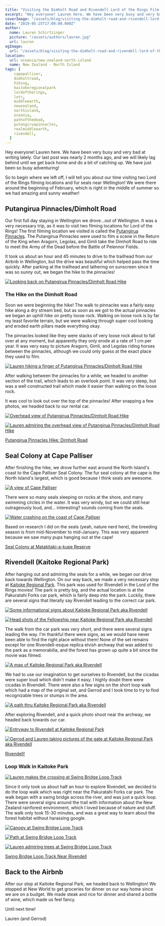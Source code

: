```yaml
---
title: "Visiting the Dimholt Road and Rivendell Lord of the Rings Film Locations near Wellington... And Seals!"
excerpt: "Hey everyone! Lauren here. We have been very busy and very bad at writing lately. Our last post was nearly 2 months ago..."
coverImage: "/assets/blog/visiting-the-dimholt-road-and-rivendell-lord-of-the-rings-film-locations-near-wellington-and-seals/IMG_20190205_131316.jpg"
date: "2019-05-25T17:00:00.000Z"
author:
  name: Lauren Schirtzinger
  picture: "/assets/authors/lauren.jpg"
  url: lauren
ogImage:
  url: "/assets/blog/visiting-the-dimholt-road-and-rivendell-lord-of-the-rings-film-locations-near-wellington-and-seals/IMG_20190205_131316.jpg"
location:
  url: oceania/new-zealand-north-island
  name: New Zealand - North Island
tags: [
    capepalliser,
    dimholtroad,
    hiking,
    kaitokeregionalpark
    lordoftherings,
    lotr,
    middleearth,
    newzealand,
    northisland,
    oceania,
    pathofthedead,
    putangiruapinnacles,
    realmiddleearth,
    rivendell,
  ]
---
```


Hey everyone! Lauren here. We have been very busy and very bad at writing lately. Our last post was nearly 2 months ago, and we will likely lag behind until we get back home and do a bit of catching up. We have just been so busy adventuring!

So to begin where we left off, I will tell you about our time visiting two Lord of the Rings filming locations and fur seals near Wellington! We were there around the beginning of February, which is right in the middle of summer so we had amazing and sunny weather!

## Putangirua Pinnacles/Dimholt Road

Our first full day staying in Wellington we drove...out of Wellington. It was a very necessary trip, as it was to visit two filming locations for Lord of the Rings! The first filming location we visited is called the [Putangirua Pinnacles](https://www.doc.govt.nz/parks-and-recreation/places-to-go/wairarapa/places/putangirua-pinnacles-scenic-reserve/things-to-do/pinnacles-ridge-track/). The Putangirua Pinnacles were used to film a scene in the Return of the King when Aragorn, Legolas, and Gimli take the Dimholt Road to ride to meet the Army of the Dead before the Battle of Pelennor Fields.

It took us about an hour and 45 minutes to drive to the trailhead from our Airbnb in Wellington, but the drive was beautiful which helped pass the time quickly. After parking at the trailhead and lathering on sunscreen since it was so sunny out, we began the hike to the pinnacles!

[![Looking back on Putangirua Pinnacles/Dimholt Road Hike](/assets/blog/visiting-the-dimholt-road-and-rivendell-lord-of-the-rings-film-locations-near-wellington-and-seals/IMG_20190205_131316.jpg "Looking back on Putangirua Pinnacles/Dimholt Road Hike")](/assets/blog/visiting-the-dimholt-road-and-rivendell-lord-of-the-rings-film-locations-near-wellington-and-seals/IMG_20190205_131316.jpg)

### The Hike on the Dimholt Road

Soon we were beginning the hike! The walk to pinnacles was a fairly easy hike along a dry stream bed, but as soon as we got to the actual pinnacles we began an uphill hike on pretty loose rock. Walking on loose rock is by far my least favorite terrain, but we were walking through super cool looking and eroded earth pillars made everything okay.

The pinnacles looked like they were stacks of very loose rock about to fall over at any moment, but apparently they only erode at a rate of 1 cm per year. It was very easy to picture Aragorn, Gimli, and Legolas riding horses between the pinnacles, although we could only guess at the exact place they used to film.

[![Lauren hiking a finger of Putangirua Pinnacles/Dimholt Road Hike](/assets/blog/visiting-the-dimholt-road-and-rivendell-lord-of-the-rings-film-locations-near-wellington-and-seals/IMG_20190205_131840.jpg "Lauren hiking a finger of Putangirua Pinnacles/Dimholt Road Hike")](/assets/blog/visiting-the-dimholt-road-and-rivendell-lord-of-the-rings-film-locations-near-wellington-and-seals/IMG_20190205_131840.jpg)

After walking between the pinnacles for a while, we headed to another section of the trail, which leads to an overlook point. It was very steep, but was a well constructed trail which made it easier than walking on the loose rock.

It was cool to look out over the top of the pinnacles! After snapping a few photos, we headed back to our rental car.

[![Overhead view of Putangirua Pinnacles/Dimholt Road Hike](/assets/blog/visiting-the-dimholt-road-and-rivendell-lord-of-the-rings-film-locations-near-wellington-and-seals/IMG_20190205_135242.jpg "Overhead view of Putangirua Pinnacles/Dimholt Road Hike")](/assets/blog/visiting-the-dimholt-road-and-rivendell-lord-of-the-rings-film-locations-near-wellington-and-seals/IMG_20190205_135242.jpg)

[![Lauren admiring the overhead view of Putangirua Pinnacles/Dimholt Road Hike](/assets/blog/visiting-the-dimholt-road-and-rivendell-lord-of-the-rings-film-locations-near-wellington-and-seals/IMG_20190205_135259.jpg "Lauren admiring the overhead view of Putangirua Pinnacles/Dimholt Road Hike")](/assets/blog/visiting-the-dimholt-road-and-rivendell-lord-of-the-rings-film-locations-near-wellington-and-seals/IMG_20190205_135259.jpg)

[Putangirua Pinnacles Hike: Dimholt Road](https://www.youtube.com/embed/Dxabz7PkBYY)

## Seal Colony at Cape Palliser

After finishing the hike, we drove further east around the North Island's coast to the Cape Palliser Seal Colony. The fur seal colony at the cape is the North Island's largest, which is good because I think seals are awesome.

[![A view of Cape Palliser](/assets/blog/visiting-the-dimholt-road-and-rivendell-lord-of-the-rings-film-locations-near-wellington-and-seals/IMG_20190205_150518.jpg "A view of Cape Palliser")](/assets/blog/visiting-the-dimholt-road-and-rivendell-lord-of-the-rings-film-locations-near-wellington-and-seals/IMG_20190205_150518.jpg)

There were so many seals sleeping on rocks at the shore, and many swimming circles in the water. It was very windy, but we could still hear outrageously loud, and... interesting? sounds coming from the seals.

[![Water crashing on the coast of Cape Palliser](/assets/blog/visiting-the-dimholt-road-and-rivendell-lord-of-the-rings-film-locations-near-wellington-and-seals/IMG_20190205_151345_1.jpg "Water crashing on the coast of Cape Palliser")](/assets/blog/visiting-the-dimholt-road-and-rivendell-lord-of-the-rings-film-locations-near-wellington-and-seals/IMG_20190205_151345_1.jpg)

Based on research I did on the seals (yeah, nature nerd here), the breeding season is from mid-November to mid-January. This was very apparent because we saw many pups hanging out at the cape!

[Seal Colony at Matakitaki-a-kupe Reserve](https://www.youtube.com/embed/xS8SfqrjydI)

## Rivendell (Kaitoke Regional Park)

After hanging out and admiring the seals for a while, we began our drive back towards Wellington. On our way back, we made a very necessary stop at [Kaitoke Regional Park](https://www.gw.govt.nz/parks/kaitoke-regional-park/).
This park was used for Rivendell in the Lord of the Rings movies! The park is pretty big, and the actual location is at the Pakuratahi Forks car park, which is fairly deep into the park. Luckily, there are several signs that literally say Rivendell leading to the correct car park.

[![Some informational signs about Kaitoke Regional Park aka Rivendell](/assets/blog/visiting-the-dimholt-road-and-rivendell-lord-of-the-rings-film-locations-near-wellington-and-seals/IMG_20190205_171411.jpg "Some informational signs about Kaitoke Regional Park aka Rivendell")](/assets/blog/visiting-the-dimholt-road-and-rivendell-lord-of-the-rings-film-locations-near-wellington-and-seals/IMG_20190205_171411.jpg)

[![Head shots of the Fellowship near Kaitoke Regional Park aka Rivendell](/assets/blog/visiting-the-dimholt-road-and-rivendell-lord-of-the-rings-film-locations-near-wellington-and-seals/IMG_20190205_172153.jpg "Head shots of the Fellowship near Kaitoke Regional Park aka Rivendell")](/assets/blog/visiting-the-dimholt-road-and-rivendell-lord-of-the-rings-film-locations-near-wellington-and-seals/IMG_20190205_172153.jpg)

The walk from the car park was very short, and there were several signs leading the way. I'm thankful there were signs, as we would have never been able to find the right place without them! None of the set remains except for one Rivendell-esque replica elvish archway that was added to the park as a memorabilia, and the forest has grown up quite a bit since the movie was filmed.

[![A map of Kaitoke Regional Park aka Rivendell](/assets/blog/visiting-the-dimholt-road-and-rivendell-lord-of-the-rings-film-locations-near-wellington-and-seals/IMG_20190205_172222.jpg "A map of Kaitoke Regional Park aka Rivendell")](/assets/blog/visiting-the-dimholt-road-and-rivendell-lord-of-the-rings-film-locations-near-wellington-and-seals/IMG_20190205_172222.jpg)

We had to use our imagination to get ourselves to Rivendell, but the cicadas were super loud which didn't make it easy. I highly doubt there were cicadas in Rivendell. There were also a few signs on the short loop walk which had a map of the original set, and Gerrod and I took time to try to find recognizable trees or stumps in the area.

[![A path thru Kaitoke Regional Park aka Rivendell](/assets/blog/visiting-the-dimholt-road-and-rivendell-lord-of-the-rings-film-locations-near-wellington-and-seals/IMG_20190205_172833.jpg "A path thru Kaitoke Regional Park aka Rivendell")](/assets/blog/visiting-the-dimholt-road-and-rivendell-lord-of-the-rings-film-locations-near-wellington-and-seals/IMG_20190205_172833.jpg)

After exploring Rivendell, and a quick photo shoot near the archway, we headed back towards our car.

[![Entryway to Rivendell at Kaitoke Regional Park](/assets/blog/visiting-the-dimholt-road-and-rivendell-lord-of-the-rings-film-locations-near-wellington-and-seals/IMG_20190205_173436.jpg "Entryway to Rivendell at Kaitoke Regional Park")](/assets/blog/visiting-the-dimholt-road-and-rivendell-lord-of-the-rings-film-locations-near-wellington-and-seals/IMG_20190205_173436.jpg)

[![Gerrod and Lauren taking pictures of the gate at Kaitoke Regional Park aka Rivendell](/assets/blog/visiting-the-dimholt-road-and-rivendell-lord-of-the-rings-film-locations-near-wellington-and-seals/IMG_20190205_173519.jpg "Gerrod and Lauren taking pictures of the gate at Kaitoke Regional Park aka Rivendell")](/assets/blog/visiting-the-dimholt-road-and-rivendell-lord-of-the-rings-film-locations-near-wellington-and-seals/IMG_20190205_173519.jpg)

[Rivendell!](https://www.youtube.com/embed/2C0RYiUKBsM)

### Loop Walk in Kaitoke Park

[![Lauren makes the crossing at Swing Bridge Loop Track](/assets/blog/visiting-the-dimholt-road-and-rivendell-lord-of-the-rings-film-locations-near-wellington-and-seals/IMG_20190205_174037.jpg "Lauren makes the crossing at Swing Bridge Loop Track")](/assets/blog/visiting-the-dimholt-road-and-rivendell-lord-of-the-rings-film-locations-near-wellington-and-seals/IMG_20190205_174037.jpg)

Since it only took us about half an hour to explore Rivendell, we decided to do the loop walk which was right near the Pakuratahi Forks car park. The walk began with a swing bridge across the river, and was just a quick loop. There were several signs around the trail with information about the New Zealand rainforest environment, which I loved because of nature and stuff. The walk only took 15-30 minutes, and was a great way to learn about the forest habitat without harassing google.

[![Canopy at Swing Bridge Loop Track](/assets/blog/visiting-the-dimholt-road-and-rivendell-lord-of-the-rings-film-locations-near-wellington-and-seals/IMG_20190205_174242.jpg "Canopy at Swing Bridge Loop Track")](/assets/blog/visiting-the-dimholt-road-and-rivendell-lord-of-the-rings-film-locations-near-wellington-and-seals/IMG_20190205_174242.jpg)

[![Path at Swing Bridge Loop Track](/assets/blog/visiting-the-dimholt-road-and-rivendell-lord-of-the-rings-film-locations-near-wellington-and-seals/IMG_20190205_174245.jpg "Path at Swing Bridge Loop Track")](/assets/blog/visiting-the-dimholt-road-and-rivendell-lord-of-the-rings-film-locations-near-wellington-and-seals/IMG_20190205_174245.jpg)

[![Lauren admiring trees at Swing Bridge Loop Track](/assets/blog/visiting-the-dimholt-road-and-rivendell-lord-of-the-rings-film-locations-near-wellington-and-seals/IMG_20190205_174314.jpg "Lauren admiring trees at Swing Bridge Loop Track")](/assets/blog/visiting-the-dimholt-road-and-rivendell-lord-of-the-rings-film-locations-near-wellington-and-seals/IMG_20190205_174314.jpg)

[Swing Bridge Loop Track Near Rivendell](https://www.youtube.com/embed/pXrj6Ja5OJ0)

## Back to the Airbnb

After our stop at Kaitoke Regional Park, we headed back to Wellington! We stopped at New World to get groceries for dinner on our way home since we are on a budget. We made steak and rice for dinner and shared a bottle of wine, which made us feel fancy.

Until next time!

Lauren (and Gerrod)
